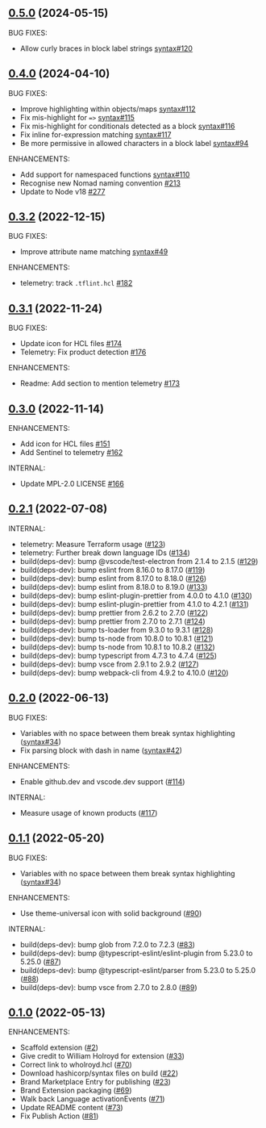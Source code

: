## [0.5.0] (2024-05-15)

BUG FIXES:

* Allow curly braces in block label strings [syntax#120](https://github.com/hashicorp/syntax/pull/120)

## [0.4.0] (2024-04-10)

BUG FIXES:

* Improve highlighting within objects/maps [syntax#112](https://github.com/hashicorp/syntax/pull/112)
* Fix mis-highlight for `=>` [syntax#115](https://github.com/hashicorp/syntax/pull/115)
* Fix mis-highlight for conditionals detected as a block [syntax#116](https://github.com/hashicorp/syntax/pull/116)
* Fix inline for-expression matching [syntax#117](https://github.com/hashicorp/syntax/pull/117)
* Be more permissive in allowed characters in a block label [syntax#94](https://github.com/hashicorp/syntax/pull/94)

ENHANCEMENTS:

* Add support for namespaced functions [syntax#110](https://github.com/hashicorp/syntax/pull/110)
* Recognise new Nomad naming convention [#213](https://github.com/hashicorp/vscode-hcl/pull/213)
* Update to Node v18 [#277](https://github.com/hashicorp/vscode-hcl/pull/277)

## [0.3.2] (2022-12-15)

BUG FIXES:

* Improve attribute name matching [syntax#49](https://github.com/hashicorp/syntax/pull/49)

ENHANCEMENTS:

* telemetry: track `.tflint.hcl` [#182](https://github.com/hashicorp/vscode-hcl/pull/182)

## [0.3.1] (2022-11-24)

BUG FIXES:

* Update icon for HCL files [#174](https://github.com/hashicorp/vscode-hcl/pull/174)
* Telemetry: Fix product detection [#176](https://github.com/hashicorp/vscode-hcl/pull/176)

ENHANCEMENTS:

* Readme: Add section to mention telemetry [#173](https://github.com/hashicorp/vscode-hcl/pull/173)

## [0.3.0] (2022-11-14)

ENHANCEMENTS:

* Add icon for HCL files [#151](https://github.com/hashicorp/vscode-hcl/pull/151)
* Add Sentinel to telemetry [#162](https://github.com/hashicorp/vscode-hcl/pull/162)

INTERNAL:

* Update MPL-2.0 LICENSE [#166](https://github.com/hashicorp/vscode-hcl/pull/166)

## [0.2.1] (2022-07-08)

INTERNAL:

 - telemetry: Measure Terraform usage ([#123](https://github.com/hashicorp/vscode-hcl/pull/123))
 - telemetry: Further break down language IDs ([#134](https://github.com/hashicorp/vscode-hcl/pull/134))
 - build(deps-dev): bump @vscode/test-electron from 2.1.4 to 2.1.5 ([#129](https://github.com/hashicorp/vscode-hcl/pull/129))
 - build(deps-dev): bump eslint from 8.16.0 to 8.17.0 ([#119](https://github.com/hashicorp/vscode-hcl/pull/119))
 - build(deps-dev): bump eslint from 8.17.0 to 8.18.0 ([#126](https://github.com/hashicorp/vscode-hcl/pull/126))
 - build(deps-dev): bump eslint from 8.18.0 to 8.19.0 ([#133](https://github.com/hashicorp/vscode-hcl/pull/133))
 - build(deps-dev): bump eslint-plugin-prettier from 4.0.0 to 4.1.0 ([#130](https://github.com/hashicorp/vscode-hcl/pull/130))
 - build(deps-dev): bump eslint-plugin-prettier from 4.1.0 to 4.2.1 ([#131](https://github.com/hashicorp/vscode-hcl/pull/131))
 - build(deps-dev): bump prettier from 2.6.2 to 2.7.0 ([#122](https://github.com/hashicorp/vscode-hcl/pull/122))
 - build(deps-dev): bump prettier from 2.7.0 to 2.7.1 ([#124](https://github.com/hashicorp/vscode-hcl/pull/124))
 - build(deps-dev): bump ts-loader from 9.3.0 to 9.3.1 ([#128](https://github.com/hashicorp/vscode-hcl/pull/128))
 - build(deps-dev): bump ts-node from 10.8.0 to 10.8.1 ([#121](https://github.com/hashicorp/vscode-hcl/pull/121))
 - build(deps-dev): bump ts-node from 10.8.1 to 10.8.2 ([#132](https://github.com/hashicorp/vscode-hcl/pull/132))
 - build(deps-dev): bump typescript from 4.7.3 to 4.7.4 ([#125](https://github.com/hashicorp/vscode-hcl/pull/125))
 - build(deps-dev): bump vsce from 2.9.1 to 2.9.2 ([#127](https://github.com/hashicorp/vscode-hcl/pull/127))
 - build(deps-dev): bump webpack-cli from 4.9.2 to 4.10.0 ([#120](https://github.com/hashicorp/vscode-hcl/pull/120))

## [0.2.0] (2022-06-13)

BUG FIXES:

 - Variables with no space between them break syntax highlighting ([syntax#34](https://github.com/hashicorp/syntax/pull/34))
 - Fix parsing block with dash in name ([syntax#42](https://github.com/hashicorp/syntax/pull/42))

ENHANCEMENTS:

 - Enable github.dev and vscode.dev support ([#114](https://github.com/hashicorp/vscode-hcl/pull/114))

INTERNAL:

 - Measure usage of known products ([#117](https://github.com/hashicorp/vscode-hcl/pull/117))

## [0.1.1] (2022-05-20)

BUG FIXES:

 - Variables with no space between them break syntax highlighting ([syntax#34](https://github.com/hashicorp/syntax/pull/34))

ENHANCEMENTS:

 - Use theme-universal icon with solid background ([#90](https://github.com/hashicorp/vscode-hcl/pull/90))

INTERNAL:

 - build(deps-dev): bump glob from 7.2.0 to 7.2.3 ([#83](https://github.com/hashicorp/vscode-hcl/pull/83))
 - build(deps-dev): bump @typescript-eslint/eslint-plugin from 5.23.0 to 5.25.0 ([#87](https://github.com/hashicorp/vscode-hcl/pull/87))
 - build(deps-dev): bump @typescript-eslint/parser from 5.23.0 to 5.25.0 ([#88](https://github.com/hashicorp/vscode-hcl/pull/88))
 - build(deps-dev): bump vsce from 2.7.0 to 2.8.0 ([#89](https://github.com/hashicorp/vscode-hcl/pull/89))

## [0.1.0] (2022-05-13)

ENHANCEMENTS:

 - Scaffold extension ([#2](https://github.com/hashicorp/vscode-hcl/pull/2))
 - Give credit to William Holroyd for extension ([#33](https://github.com/hashicorp/vscode-hcl/pull/33))
 - Correct link to wholroyd.hcl ([#70](https://github.com/hashicorp/vscode-hcl/pull/70))
 - Download hashicorp/syntax files on build ([#22](https://github.com/hashicorp/vscode-hcl/pull/22))
 - Brand Marketplace Entry for publishing ([#23](https://github.com/hashicorp/vscode-hcl/pull/23))
 - Brand Extension packaging ([#69](https://github.com/hashicorp/vscode-hcl/pull/69))
 - Walk back Language activationEvents ([#71](https://github.com/hashicorp/vscode-hcl/pull/71))
 - Update README content ([#73](https://github.com/hashicorp/vscode-hcl/pull/73))
 - Fix Publish Action ([#81](https://github.com/hashicorp/vscode-hcl/pull/81))

<!-- Links to tag comparisons -->
[Unreleased]: https://github.com/hashicorp/vscode-hcl/compare/v0.5.0...main
[0.5.0]: https://github.com/hashicorp/vscode-hcl/compare/v0.4.0...v0.5.0
[0.4.0]: https://github.com/hashicorp/vscode-hcl/compare/v0.3.2...v0.4.0
[0.3.2]: https://github.com/hashicorp/vscode-hcl/compare/v0.3.1...v0.3.2
[0.3.1]: https://github.com/hashicorp/vscode-hcl/compare/v0.3.0...v0.3.1
[0.3.0]: https://github.com/hashicorp/vscode-hcl/compare/v0.2.1...v0.3.0
[0.2.1]: https://github.com/hashicorp/vscode-hcl/compare/v0.2.0...v0.2.1
[0.2.0]: https://github.com/hashicorp/vscode-hcl/compare/v0.1.1...v0.2.0
[0.1.1]: https://github.com/hashicorp/vscode-hcl/compare/v0.1.0...v0.1.1
[0.1.0]: https://github.com/hashicorp/vscode-hcl/commits/v0.1.0
